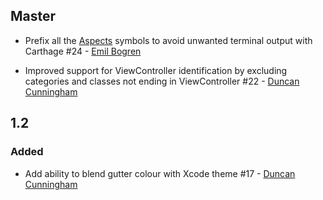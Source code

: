 ## Master
- Prefix all the [Aspects](https://github.com/steipete/Aspects) symbols to avoid unwanted terminal output with Carthage #24 - [Emil Bogren](https://twitter.com/bogrenemil)

- Improved support for ViewController identification by excluding categories and classes not ending in ViewController #22 - [Duncan Cunningham](https://github.com/sirnacnud)

## 1.2
### Added
- Add ability to blend gutter colour with Xcode theme #17 - [Duncan Cunningham](https://github.com/sirnacnud)
